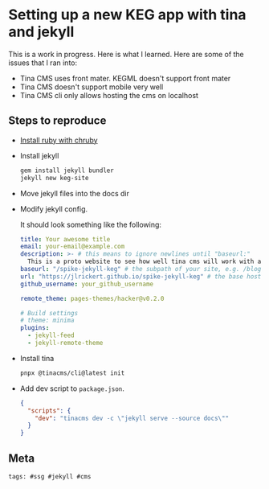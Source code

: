 # Setting up a new KEG app with tina and jekyll

This is a work in progress. Here is what I learned. Here are some of the issues
that I ran into:

- Tina CMS uses front mater. KEGML doesn't support front mater
- Tina CMS doesn't support mobile very well
- Tina CMS cli only allows hosting the cms on localhost

## Steps to reproduce

- [Install ruby with chruby](../325)
- Install jekyll

  ```bash
  gem install jekyll bundler
  jekyll new keg-site
  ```

- Move jekyll files into the docs dir
- Modify jekyll config.

  It should look something like the following:

  ```yaml
  title: Your awesome title
  email: your-email@example.com
  description: >- # this means to ignore newlines until "baseurl:"
    This is a proto website to see how well tina cms will work with a keg
  baseurl: "/spike-jekyll-keg" # the subpath of your site, e.g. /blog
  url: "https://jlrickert.github.io/spike-jekyll-keg" # the base hostname & protocol for your site, e.g. http://example.com
  github_username: your_github_username

  remote_theme: pages-themes/hacker@v0.2.0

  # Build settings
  # theme: minima
  plugins:
    - jekyll-feed
    - jekyll-remote-theme
  ```

- Install tina

  ```bash
  pnpx @tinacms/cli@latest init
  ```

- Add dev script to `package.json`.

  ```json
  {
    "scripts": {
      "dev": "tinacms dev -c \"jekyll serve --source docs\""
    }
  }
  ```

## Meta

    tags: #ssg #jekyll #cms
